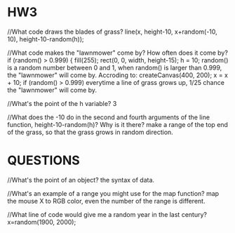 # HW3
//What code draws the blades of grass?
  line(x, height-10, x+random(-10, 10), height-10-random(h));

//What code makes the "lawnmower" come by? How often does it come by?
  if (random() > 0.999) {
    fill(255);
    rect(0, 0, width, height-15);
    h = 10;
  random() is a random number between 0 and 1, when random() is larger than 0.999, the "lawnmower" will come by. 
  Accroding to: createCanvas(400, 200);
                x = x + 10;
                if (random() > 0.999)
  everytime a line of grass grows up, 1/25 chance the "lawnmower" will come by.
 
//What's the point of the h variable?
  3

//What does the -10 do in the second and fourth arguments of the line function, height-10-random(h)? Why is it there?
  make a range of the top end of the grass, so that the grass grows in random direction. 

# QUESTIONS
//What's the point of an object?
  the syntax of data.

//What's an example of a range you might use for the map function?
  map the mouse X to RGB color, even the number of the range is different.
  
//What line of code would give me a random year in the last century?
  x=random(1900, 2000);

